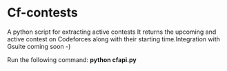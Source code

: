 # Cf-contests
A python script for extracting active contests
It returns the upcoming and active contest on Codeforces along with their starting time.Integration with Gsuite coming soon -)


Run the following command:
**python cfapi.py**
